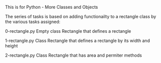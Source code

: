 This is for Python - More Classes and Objects

The series of tasks is based on adding functionailty to a 
rectangle class by the various tasks assigned:

0-rectangle.py 	Empty class Rectangle that defines a rectangle


1-rectangle.py 	Class Rectangle that defines a rectangle by its width and height

2-rectangle.py 	Class Rectangle that has area and permiter methods



